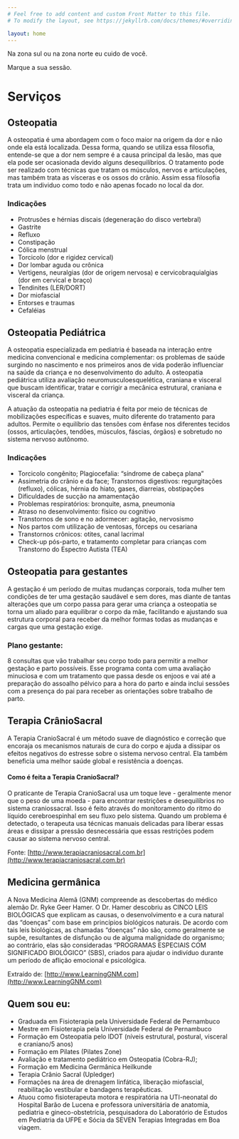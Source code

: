 ```yaml
---
# Feel free to add content and custom Front Matter to this file.
# To modify the layout, see https://jekyllrb.com/docs/themes/#overriding-theme-defaults

layout: home
---
```

Na zona sul ou na zona norte eu cuido de você.

Marque a sua sessão.

# Serviços

## Osteopatia

A osteopatia é uma abordagem com o foco maior na origem da dor e não onde ela está localizada. Dessa forma, quando se utiliza essa filosofia, entende-se que a dor nem sempre é a causa principal da lesão, mas que ela pode ser ocasionada devido alguns desequilíbrios. O tratamento pode ser realizado com técnicas que tratam os músculos, nervos e articulações, mas também trata as vísceras e os ossos do crânio. Assim essa filosofia trata um individuo como todo e não apenas focado no local da dor.

### Indicações

- Protrusões e hérnias discais (degeneração do disco vertebral)
- Gastrite
- Refluxo
- Constipação
- Cólica menstrual
- Torcicolo (dor e rigidez cervical)
- Dor lombar aguda ou crônica
- Vertigens, neuralgias (dor de origem nervosa) e cervicobraquialgias (dor em cervical e braço)
- Tendinites (LER/DORT)
- Dor miofascial
- Entorses e traumas
- Cefaléias

## Osteopatia Pediátrica

A osteopatia especializada em pediatria é baseada na interação entre medicina convencional e medicina complementar: os problemas de saúde surgindo no nascimento e nos primeiros anos de vida poderão influenciar na saúde da criança e no desenvolvimento do adulto. A osteopatia pediátrica utiliza avaliação neuromusculoesquelética, craniana e visceral que buscam identificar, tratar e corrigir a mecânica estrutural, craniana e visceral da criança.

A atuação da osteopatia na pediatria é feita por meio de técnicas de mobilizações específicas e suaves, muito diferente do tratamento para adultos. Permite o equilíbrio das tensões com ênfase nos diferentes tecidos (ossos, articulações, tendões, músculos, fáscias, órgãos) e sobretudo no sistema nervoso autônomo.

### Indicações

- Torcicolo congênito; Plagiocefalia: “síndrome de cabeça plana”
- Assimetria do crânio e da face; Transtornos digestivos: regurgitações (refluxo), cólicas, hérnia do hiato, gases, diarreias, obstipações
- Dificuldades de sucção na amamentação
- Problemas respiratórios: bronquite, asma, pneumonia
- Atraso no desenvolvimento: físico ou cognitivo
- Transtornos de sono e no adormecer: agitação, nervosismo
- Nos partos com utilização de ventosas, fórceps ou cesariana
- Transtornos crônicos: otites, canal lacrimal
- Check-up pós-parto, e tratamento completar para crianças com Transtorno do Espectro Autista (TEA)

## Osteopatia para gestantes 

A gestação é um período de muitas mudanças corporais, toda mulher tem condições de ter uma gestação saudável e sem dores, mas diante de tantas alterações que um corpo passa para gerar uma criança a osteopatia se torna um aliado para equilibrar o corpo da mãe, facilitando e ajustando sua estrutura corporal para receber da melhor formas todas as mudanças e cargas que uma gestação exige.

### Plano gestante:

8 consultas que vão trabalhar seu corpo todo para permitir a melhor gestação e parto possíveis. Esse programa conta com uma avaliação minuciosa e com um tratamento que passa desde os enjoos e vai até a preparação do assoalho pélvico para a hora do parto e ainda inclui sessões com a presença do pai para receber as orientações sobre trabalho de parto.

## Terapia CrânioSacral

A Terapia CranioSacral é um método suave de diagnóstico e correção que encoraja os mecanismos naturais de cura do corpo e ajuda a dissipar os efeitos negativos do estresse sobre o sistema nervoso central. Ela também beneficia uma melhor saúde global e resistência a doenças.

#### Como é feita a Terapia CranioSacral?

O praticante de Terapia CranioSacral usa um toque leve - geralmente menor que o peso de uma moeda - para encontrar restrições e desequilíbrios no sistema craniossacral. Isso é feito através do monitoramento do ritmo do líquido cerebroespinhal em seu fluxo pelo sistema. Quando um problema é detectado, o terapeuta usa técnicas manuais delicadas para liberar essas áreas e dissipar a pressão desnecessária que essas restrições podem causar ao sistema nervoso central. 

Fonte: [http://www.terapiacraniosacral.com.br](http://www.terapiacraniosacral.com.br)

## Medicina germânica 

A Nova Medicina Alemã (GNM) compreende as descobertas do médico alemão Dr. Ryke Geer Hamer. O Dr. Hamer descobriu as CINCO LEIS BIOLÓGICAS que explicam as causas, o desenvolvimento e a cura natural das “doenças” com base em princípios biológicos naturais. De acordo com tais leis biológicas, as chamadas “doenças” não são, como geralmente se supõe, resultantes de disfunção ou de alguma malignidade do organismo; ao contrário, elas são consideradas “PROGRAMAS ESPECIAIS COM SIGNIFICADO BIOLÓGICO” (SBS), criados para ajudar o indivíduo durante um período de aflição emocional e psicológica.

Extraído de: [http://www.LearningGNM.com](http://www.LearningGNM.com)

## Quem sou eu:
- Graduada em Fisioterapia pela Universidade Federal de Pernambuco 
- Mestre em Fisioterapia pela Universidade Federal de Pernambuco
- Formação em Osteopatia pelo IDOT (níveis estrutural, postural, visceral e craniano/5 anos)
- Formação em Pilates (Pilates Zone) 
- Avaliação e tratamento pediátrico em Osteopatia (Cobra-RJ);
- Formação em Medicina Germânica Heilkunde
- Terapia Crânio Sacral (Upledger)
- Formações na área de drenagem linfática, liberação miofascial, reabilitação vestibular e bandagens terapêuticas. 
- Atuou como fisioterapeuta motora e respiratória na UTI-neonatal do Hospital Barão de Lucena e professora universitária de anatomia, pediatria e gineco-obstetrícia, pesquisadora do Laboratório de Estudos em Pediatria da UFPE e Sócia da SEVEN Terapias Integradas em Boa viagem.
